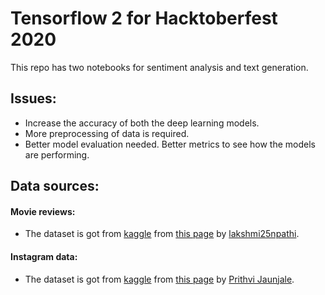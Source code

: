 # Tensorflow 2 for Hacktoberfest 2020

This repo has two notebooks for sentiment analysis and text generation.

## Issues:

- Increase the accuracy of both the deep learning models.
- More preprocessing of data is required.
- Better model evaluation needed. Better metrics to see how the models are performing.

## Data sources:

#### Movie reviews:

- The dataset is got from [kaggle](https://kaggle.com) from [this page](https://www.kaggle.com/lakshmi25npathi/imdb-dataset-of-50k-movie-reviews) by [lakshmi25npathi](https://www.kaggle.com/lakshmi25npathi).

#### Instagram data:

- The dataset is got from [kaggle](https://kaggle.com) from [this page](https://www.kaggle.com/prithvijaunjale/instagram-images-with-captions) by [Prithvi Jaunjale](https://www.kaggle.com/prithvijaunjale).
